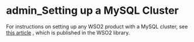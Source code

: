 # admin\_Setting up a MySQL Cluster

For instructions on setting up any WSO2 product with a MySQL cluster, see [this article](http://wso2.com/library/articles/2013/04/deploying-wso2-platform-mysql-cluster/) , which is published in the WSO2 library.
